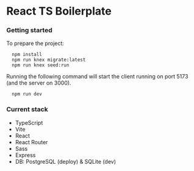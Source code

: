 # React TS Boilerplate

### Getting started
To prepare the project:

```
  npm install
  npm run knex migrate:latest
  npm run knex seed:run
```

Running the following command will start the client running on port 5173 (and the server on 3000).

```
  npm run dev
```

### Current stack
- TypeScript
- Vite
- React
- React Router
- Sass
- Express
- DB: PostgreSQL (deploy) & SQLite (dev)
